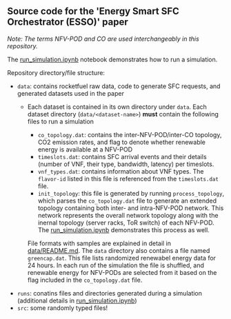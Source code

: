 ## Source code for the 'Energy Smart SFC Orchestrator (ESSO)' paper

*Note:* _The terms NFV-POD and CO are used interchangeably in this repository._

The [run_simulation.ipynb](run_simulation.ipynb) notebook demonstrates how to run a simulation. 

Repository directory/file structure:
* `data`: contains rocketfuel raw data, code to generate SFC requests, and generated datasets used in the paper
  * Each dataset is contained in its own directory under `data`. Each dataset directory (`data/<dataset-name>`) **must** contain the following files to run a simulation 
    * `co_topology.dat`: contains the inter-NFV-POD/inter-CO topology, CO2 emission rates, and flag to denote whether renewable energy is available at a NFV-POD
    * `timeslots.dat`: contains SFC arrival events and their details (number of VNF, their type, bandwidth, latency) per timeslots. 
    * `vnf_types.dat`: contains information about VNF types. The `flavor-id` listed in this file is referenced from the `timeslots.dat` file. 
    * `init_topology`: this file is generated by running `process_topology`, which parses the `co_topology.dat` file to generate an extended topology containing both inter- and intra-NFV-POD network. This network represents the overall network topology along with the inernal topology (server racks, ToR switch) of each NFV-POD. The [run_simulation.ipynb](run_simulation.ipynb) demonstrates this process as well. 
    
    File formats with samples are explained in detail in [data/README.md](data/README.md). The `data` directory also contains a file named `greencap.dat`. This file lists randomized renewabel energy data for 24 hours. In each run of the simulation the file is shuffled, and renewable energy for NFV-PODs are selected from it based on the flag included in the `co_topology.dat` file. 
* `runs`: conatins files and directories generated during a simulation (additional details in [run_simulation.ipynb](run_simulation.ipynb))
* `src`: some randomly typed files!
